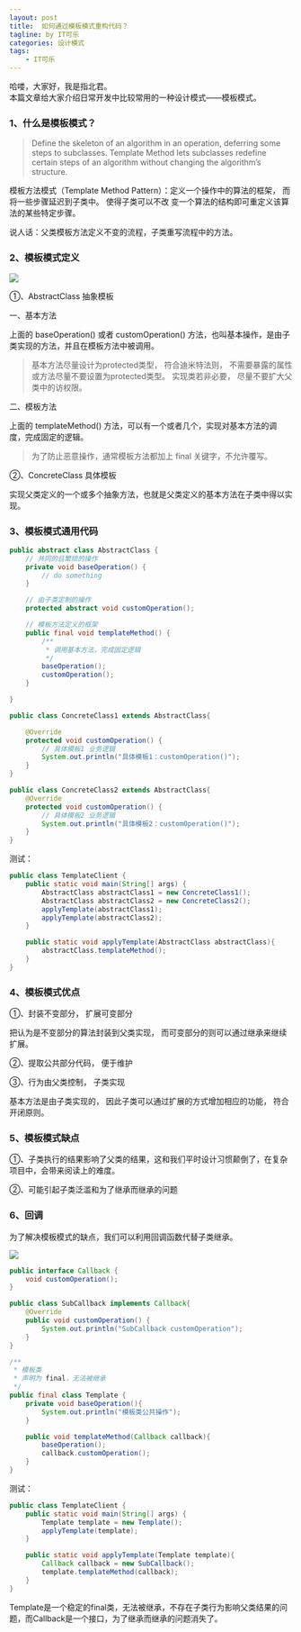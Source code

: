 ```yaml
---
layout: post
title:  如何通过模板模式重构代码？
tagline: by IT可乐
categories: 设计模式
tags: 
    - IT可乐
---
```


哈喽，大家好，我是指北君。  
本篇文章给大家介绍日常开发中比较常用的一种设计模式——模板模式。
<!--more-->
### 1、什么是模板模式？

> Define the skeleton of an algorithm in an operation, deferring some steps to subclasses. Template Method lets subclasses redefine certain steps of an algorithm without changing the algorithm’s structure.

模板方法模式（Template Method Pattern）：定义一个操作中的算法的框架， 而将一些步骤延迟到子类中。 使得子类可以不改
变一个算法的结构即可重定义该算法的某些特定步骤。 

说人话：父类模板方法定义不变的流程，子类重写流程中的方法。



### 2、模板模式定义

![](http://www.javanorth.cn/assets/images/2021/itcore/template-00-00.png)

①、AbstractClass 抽象模板

一、基本方法

上面的 baseOperation() 或者 customOperation() 方法，也叫基本操作，是由子类实现的方法，并且在模板方法中被调用。

> 基本方法尽量设计为protected类型， 符合迪米特法则， 不需要暴露的属性或方法尽量不要设置为protected类型。 实现类若非必要， 尽量不要扩大父类中的访权限。

二、模板方法

上面的 templateMethod() 方法，可以有一个或者几个，实现对基本方法的调度，完成固定的逻辑。

> 为了防止恶意操作，通常模板方法都加上 final 关键字，不允许覆写。

②、ConcreteClass 具体模板

实现父类定义的一个或多个抽象方法，也就是父类定义的基本方法在子类中得以实现。



### 3、模板模式通用代码

```java
public abstract class AbstractClass {
    // 共同的且繁琐的操作
    private void baseOperation() {
        // do something
    }

    // 由子类定制的操作
    protected abstract void customOperation();

    // 模板方法定义的框架
    public final void templateMethod() {
        /**
         * 调用基本方法，完成固定逻辑
         */
        baseOperation();
        customOperation();
    }

}
```





```java
public class ConcreteClass1 extends AbstractClass{

    @Override
    protected void customOperation() {
        // 具体模板1 业务逻辑
        System.out.println("具体模板1：customOperation()");
    }
}
```

```java
public class ConcreteClass2 extends AbstractClass{
    @Override
    protected void customOperation() {
        // 具体模板2 业务逻辑
        System.out.println("具体模板2：customOperation()");
    }
}
```



测试：

```java
public class TemplateClient {
    public static void main(String[] args) {
        AbstractClass abstractClass1 = new ConcreteClass1();
        AbstractClass abstractClass2 = new ConcreteClass2();
        applyTemplate(abstractClass1);
        applyTemplate(abstractClass2);
    }

    public static void applyTemplate(AbstractClass abstractClass){
        abstractClass.templateMethod();
    }
}
```





### 4、模板模式优点

①、封装不变部分， 扩展可变部分

把认为是不变部分的算法封装到父类实现， 而可变部分的则可以通过继承来继续扩展。

②、提取公共部分代码， 便于维护

③、行为由父类控制， 子类实现

基本方法是由子类实现的， 因此子类可以通过扩展的方式增加相应的功能， 符合开闭原则。



### 5、模板模式缺点

①、子类执行的结果影响了父类的结果，这和我们平时设计习惯颠倒了，在复杂项目中，会带来阅读上的难度。

②、可能引起子类泛滥和为了继承而继承的问题



### 6、回调

为了解决模板模式的缺点，我们可以利用回调函数代替子类继承。

![](http://www.javanorth.cn/assets/images/2021/itcore/template-00-01.png)



```java
public interface Callback {
    void customOperation();
}
```



```java
public class SubCallback implements Callback{
    @Override
    public void customOperation() {
        System.out.println("SubCallback customOperation");
    }
}
```



```java
/**
 * 模板类
 * 声明为 final，无法被继承
 */
public final class Template {
    private void baseOperation(){
        System.out.println("模板类公共操作");
    }

    public void templateMethod(Callback callback){
        baseOperation();
        callback.customOperation();
    }
}
```

测试：

```java
public class TemplateClient {
    public static void main(String[] args) {
        Template template = new Template();
        applyTemplate(template);
    }

    public static void applyTemplate(Template template){
        Callback callback = new SubCallback();
        template.templateMethod(callback);
    }
}
```

Template是一个稳定的final类，无法被继承，不存在子类行为影响父类结果的问题，而Callback是一个接口，为了继承而继承的问题消失了。




